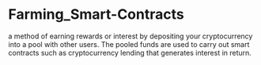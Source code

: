 # Farming_Smart-Contracts
a method of earning rewards or interest by depositing your cryptocurrency into a pool with other users. The pooled funds are used to carry out smart contracts such as cryptocurrency lending that generates interest in return.
